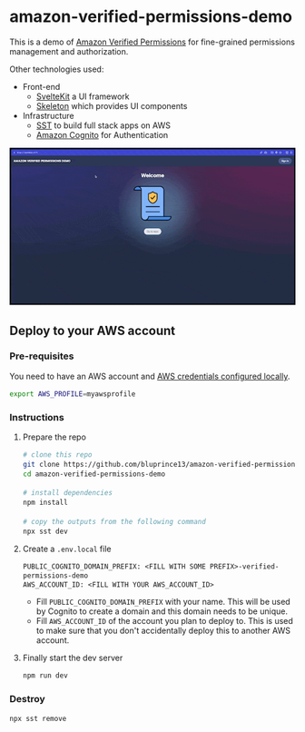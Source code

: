 # amazon-verified-permissions-demo

This is a demo of [Amazon Verified
Permissions](https://docs.aws.amazon.com/verifiedpermissions/latest/userguide/what-is-avp.html)
for fine-grained permissions management and authorization.

Other technologies used:

- Front-end
  - [SvelteKit](https://kit.svelte.dev/) a UI framework
  - [Skeleton](https://www.skeleton.dev/) which provides UI components
- Infrastructure
  - [SST](https://sst.dev) to build full stack apps on AWS
  - [Amazon
    Cognito](https://docs.aws.amazon.com/cognito/latest/developerguide/what-is-amazon-cognito.html)
    for Authentication

![](https://github.com/bluprince13/amazon-verified-permissions-demo/blob/main/static/demo.gif?raw=true)

## Deploy to your AWS account

### Pre-requisites

You need to have an AWS account and [AWS credentials configured
locally](https://docs.sst.dev/advanced/iam-credentials#loading-from-a-file).

```bash
export AWS_PROFILE=myawsprofile
```

### Instructions

1. Prepare the repo

   ```bash
   # clone this repo
   git clone https://github.com/bluprince13/amazon-verified-permissions-demo.git
   cd amazon-verified-permissions-demo

   # install dependencies
   npm install

   # copy the outputs from the following command
   npx sst dev
   ```

2. Create a `.env.local` file

   ```env
   PUBLIC_COGNITO_DOMAIN_PREFIX: <FILL WITH SOME PREFIX>-verified-permissions-demo
   AWS_ACCOUNT_ID: <FILL WITH YOUR AWS_ACCOUNT_ID>
   ```

   - Fill `PUBLIC_COGNITO_DOMAIN_PREFIX` with your name. This will be used by Cognito to
     create a domain and this domain needs to be unique.
   - Fill `AWS_ACCOUNT_ID` of the account you plan to deploy to. This is used to
     make sure that you don't accidentally deploy this to another AWS account.

3. Finally start the dev server

   ```bash
   npm run dev
   ```

### Destroy

```bash
npx sst remove
```
